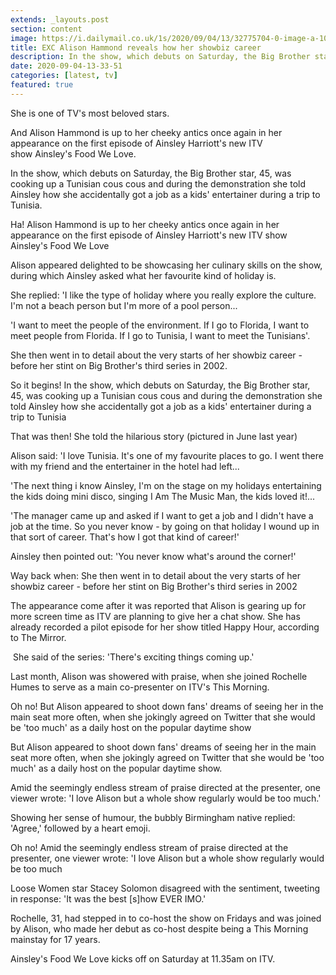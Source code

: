 ```yaml
---
extends: _layouts.post
section: content
image: https://i.dailymail.co.uk/1s/2020/09/04/13/32775704-0-image-a-100_1599221946468.jpg 
title: EXC Alison Hammond reveals how her showbiz career 
description: In the show, which debuts on Saturday, the Big Brother star, 45, was cooking up a Tunisian cous cous 
date: 2020-09-04-13-33-51 
categories: [latest, tv] 
featured: true 
--- 
```

She is one of TV's most beloved stars. 

And Alison Hammond is up to her cheeky antics once again in her appearance on the first episode of Ainsley Harriott's new ITV show Ainsley's Food We Love.

In the show, which debuts on Saturday, the Big Brother star, 45, was cooking up a Tunisian cous cous and during the demonstration she told Ainsley how she accidentally got a job as a kids' entertainer during a trip to Tunisia.

Ha! Alison Hammond is up to her cheeky antics once again in her appearance on the first episode of Ainsley Harriott's new ITV show Ainsley's Food We Love

Alison appeared delighted to be showcasing her culinary skills on the show, during which Ainsley asked what her favourite kind of holiday is. 

She replied: 'I like the type of holiday where you really explore the culture. I'm not a beach person but I'm more of a pool person...

'I want to meet the people of the environment. If I go to Florida, I want to meet people from Florida. If I go to Tunisia, I want to meet the Tunisians'.

She then went in to detail about the very starts of her showbiz career - before her stint on Big Brother's third series in 2002. 

So it begins! In the show, which debuts on Saturday, the Big Brother star, 45, was cooking up a Tunisian cous cous and during the demonstration she told Ainsley how she accidentally got a job as a kids' entertainer during a trip to Tunisia

That was then! She told the hilarious story (pictured in June last year)

Alison said: 'I love Tunisia. It's one of my favourite places to go. I went there with my friend and the entertainer in the hotel had left...

'The next thing i know Ainsley, I'm on the stage on my holidays entertaining the kids doing mini disco, singing I Am The Music Man, the kids loved it!...

'The manager came up and asked if I want to get a job and I didn't have a job at the time. So you never know - by going on that holiday I wound up in that sort of career. That's how I got that kind of career!'

Ainsley then pointed out: 'You never know what's around the corner!'

Way back when: She then went in to detail about the very starts of her showbiz career - before her stint on Big Brother's third series in 2002

The appearance come after it was reported that Alison is gearing up for more screen time as ITV are planning to give her a chat show. She has already recorded a pilot episode for her show titled Happy Hour, according to The Mirror.

 She said of the series: 'There's exciting things coming up.'

Last month, Alison was showered with praise, when she joined Rochelle Humes to serve as a main co-presenter on ITV's This Morning.

Oh no! But Alison appeared to shoot down fans' dreams of seeing her in the main seat more often, when she jokingly agreed on Twitter that she would be 'too much' as a daily host on the popular daytime show

But Alison appeared to shoot down fans' dreams of seeing her in the main seat more often, when she jokingly agreed on Twitter that she would be 'too much' as a daily host on the popular daytime show.

Amid the seemingly endless stream of praise directed at the presenter, one viewer wrote: 'I love Alison but a whole show regularly would be too much.'

Showing her sense of humour, the bubbly Birmingham native replied: 'Agree,' followed by a heart emoji. 

Oh no! Amid the seemingly endless stream of praise directed at the presenter, one viewer wrote: 'I love Alison but a whole show regularly would be too much

Loose Women star Stacey Solomon disagreed with the sentiment, tweeting in response: 'It was the best [s]how EVER IMO.'

Rochelle, 31, had stepped in to co-host the show on Fridays and was joined by Alison, who made her debut as co-host despite being a This Morning mainstay for 17 years. 

Ainsley's Food We Love kicks off on Saturday at 11.35am on ITV. 

